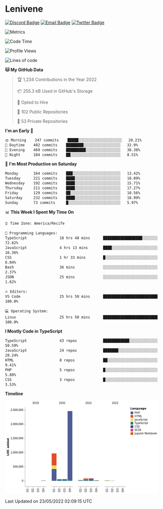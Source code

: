 # Lenivene

[![Discord Badge](https://img.shields.io/badge/-Lenivene%230715-black?style=flat-square&logo=Discord&logoColor=white)](http://discord.com/)
[![Email Badge](https://img.shields.io/badge/-lenivene@msn.com-black?style=flat-square&logo=Gmail&logoColor=white&link=mailto:lenivene@msn.com)](mailto:lenivene@msn.com)
[![Twitter Badge](https://img.shields.io/badge/-@enevinel-black?style=flat-square&logo=twitter&logoColor=white&link=https://twitter.com/enevinel)](https://twitter.com/enevinel)

<!-- https://github-readme-stats.vercel.app/api?username=lenivene&show_icons=true -->

<img src="https://metrics.lecoq.io/lenivene?template=classic&config.timezone=America%2FRecife" alt="Metrics" />

<!--START_SECTION:waka-->
![Code Time](http://img.shields.io/badge/Code%20Time-257%20hrs%2026%20mins-blue)

![Profile Views](http://img.shields.io/badge/Profile%20Views-4-blue)

![Lines of code](https://img.shields.io/badge/From%20Hello%20World%20I%27ve%20Written-4%20Million%20lines%20of%20code-blue)

**🐱 My GitHub Data** 

> 🏆 1,234 Contributions in the Year 2022
 > 
> 📦 255.3 kB Used in GitHub's Storage 
 > 
> 💼 Opted to Hire
 > 
> 📜 102 Public Repositories 
 > 
> 🔑 53 Private Repositories  
 > 
**I'm an Early 🐤** 

```text
🌞 Morning    247 commits    █████░░░░░░░░░░░░░░░░░░░░   20.21% 
🌆 Daytime    402 commits    ████████░░░░░░░░░░░░░░░░░   32.9% 
🌃 Evening    469 commits    █████████░░░░░░░░░░░░░░░░   38.38% 
🌙 Night      104 commits    ██░░░░░░░░░░░░░░░░░░░░░░░   8.51%

```
📅 **I'm Most Productive on Saturday** 

```text
Monday       164 commits    ███░░░░░░░░░░░░░░░░░░░░░░   13.42% 
Tuesday      221 commits    ████░░░░░░░░░░░░░░░░░░░░░   18.09% 
Wednesday    192 commits    ████░░░░░░░░░░░░░░░░░░░░░   15.71% 
Thursday     211 commits    ████░░░░░░░░░░░░░░░░░░░░░   17.27% 
Friday       129 commits    ██░░░░░░░░░░░░░░░░░░░░░░░   10.56% 
Saturday     232 commits    ████░░░░░░░░░░░░░░░░░░░░░   18.99% 
Sunday       73 commits     █░░░░░░░░░░░░░░░░░░░░░░░░   5.97%

```


📊 **This Week I Spent My Time On** 

```text
⌚︎ Time Zone: America/Recife

💬 Programming Languages: 
TypeScript               18 hrs 48 mins      ██████████████████░░░░░░░   72.82% 
JavaScript               4 hrs 13 mins       ████░░░░░░░░░░░░░░░░░░░░░   16.36% 
CSS                      1 hr 33 mins        █░░░░░░░░░░░░░░░░░░░░░░░░   6.04% 
Bash                     36 mins             ░░░░░░░░░░░░░░░░░░░░░░░░░   2.37% 
JSON                     25 mins             ░░░░░░░░░░░░░░░░░░░░░░░░░   1.62%

🔥 Editors: 
VS Code                  25 hrs 50 mins      █████████████████████████   100.0%

💻 Operating System: 
Linux                    25 hrs 50 mins      █████████████████████████   100.0%

```

**I Mostly Code in TypeScript** 

```text
TypeScript               43 repos            ████████████░░░░░░░░░░░░░   50.59% 
JavaScript               24 repos            ███████░░░░░░░░░░░░░░░░░░   28.24% 
HTML                     8 repos             ██░░░░░░░░░░░░░░░░░░░░░░░   9.41% 
PHP                      5 repos             █░░░░░░░░░░░░░░░░░░░░░░░░   5.88% 
CSS                      3 repos             █░░░░░░░░░░░░░░░░░░░░░░░░   3.53%

```


**Timeline**

![Chart not found](https://raw.githubusercontent.com/lenivene/lenivene/master/charts/bar_graph.png) 


 Last Updated on 23/05/2022 02:09:15 UTC
<!--END_SECTION:waka-->